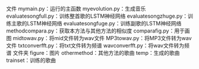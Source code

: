 文件
mymain.py：运行的主函数
myevolution.py：生成音乐
evaluatesongfull.py：训练整首歌的LSTM神经网络
evaluatesongzhuge.py：训练主歌的LSTM神经网络
evaluatesongfuge.py：训练副歌的LSTM神经网络
methodcompara.py：获取本方法与其他方法的相似度
comparafig.py：用于画图
midtowav.py：将mid文件转为wav文件
MP3towav.py：将MP3文件转为wav文件
txtconverfft.py：将txt文件转为频谱
wavconverfft.py：将wav文件转为频谱
文件夹
figure：图片
othermethod：其他方法的歌曲
temp：生成的歌曲
trainset：训练的歌曲